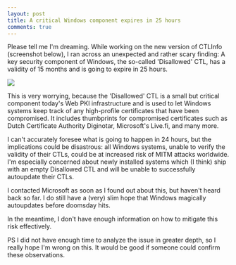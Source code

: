 ```yaml
---
layout: post
title: A critical Windows component expires in 25 hours
comments: true
---
```


Please tell me I'm dreaming. While working on the new version of CTLInfo (screenshot below), I ran across an unexpected 
and rather scary finding:   A key security component of Windows, the so-called 'Disallowed' CTL, has a validity of 15 months 
and is going to expire in 25 hours. 

<img src=http://i.imgur.com/VTgVHJS.png>

This is very worrying, because the 'Disallowed' CTL is a small but critical component today's Web PKI infrastructure and 
is used to let Windows systems keep track of any high-profile certificates that have been compromised. It includes thumbprints for 
compromised certificates such as Dutch Certificate Authority Diginotar, Microsoft's Live.fi, and many more. 

I can't accurately foresee what is going to happen in 24 hours, but the implications could be disastrous: all Windows systems, 
unable to verify the validity of their CTLs, could be at increased risk of MITM attacks worldwide. I'm especially concerned 
about newly installed systems which (I think) ship with an empty Disallowed CTL and will be unable to successfully autoupdate 
their CTLs.

I contacted Microsoft as soon as I found out about this, but haven't heard back so far. I do still 
have a (very) slim hope that Windows magically autoupdates before doomsday hits.

In the meantime, I don't have enough information on how to mitigate this risk effectively.


PS I did not have enough time to analyze the issue in greater depth, so I really hope I'm wrong on this.
   It would be good if someone could confirm these observations.
